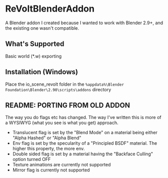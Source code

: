 # ReVoltBlenderAddon
A Blender addon I created because I wanted to work with Blender 2.9+, and the existing one wasn't compatible.

## What's Supported
Basic world (*.w) exporting

## Installation (Windows)
Place the io_scene_revolt folder in the `%appdata%\Blender Foundation\Blender\2.90\scripts\addons` directory

## README: PORTING FROM OLD ADDON
The way you do flags etc has changed. The way I've written this is more of a WYSIWYG (what you see is what you get) approach.
- Translucent flag is set by the "Blend Mode" on a material being either "Alpha Hashed" or "Alpha Blend"
- Env flag is set by the specularity of a "Principled BSDF" material. The higher this property, the more env.
- Double sided flag is set by a material having the "Backface Culling" option turned OFF
- Texture animations are currently not supported
- Mirror flag is currently not supported